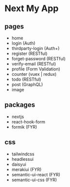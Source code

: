 # Next My App

## pages

- home
- login (Auth)
- thirdparty-login (Auth+)
- register (RESTful)
- forget-password (RESTful)
- verify-email (RESTful)
- profile (Form Validation)
- counter (vuex | redux)
- todo (RESTful)
- post (GraphQL)
- image

## packages

- nextjs
- react-hook-form
- formik (FYR)

## css

- tailwindcss
- headlessui
- daisyui
- merakiui (FYR)
- semantic-ui-react (FYR)
- semantic-ui-css (FYR)
